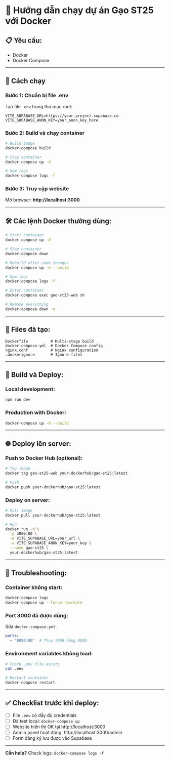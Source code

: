 # 🐳 Hướng dẫn chạy dự án Gạo ST25 với Docker

## 📋 Yêu cầu:
- Docker
- Docker Compose

---

## 🚀 Cách chạy

### Bước 1: Chuẩn bị file .env

Tạo file `.env` trong thư mục root:

```env
VITE_SUPABASE_URL=https://your-project.supabase.co
VITE_SUPABASE_ANON_KEY=your_anon_key_here
```

### Bước 2: Build và chạy container

```bash
# Build image
docker-compose build

# Chạy container
docker-compose up -d

# Xem logs
docker-compose logs -f
```

### Bước 3: Truy cập website

Mở browser: **http://localhost:3000**

---

## 🛠️ Các lệnh Docker thường dùng:

```bash
# Start container
docker-compose up -d

# Stop container
docker-compose down

# Rebuild after code changes
docker-compose up -d --build

# Xem logs
docker-compose logs -f

# Enter container
docker-compose exec gao-st25-web sh

# Remove everything
docker-compose down -v
```

---

## 📝 Files đã tạo:

```
Dockerfile          # Multi-stage build
docker-compose.yml  # Docker Compose config
nginx.conf          # Nginx configuration
.dockerignore       # Ignore files
```

---

## 🔄 Build và Deploy:

### Local development:
```bash
npm run dev
```

### Production with Docker:
```bash
docker-compose up -d --build
```

---

## 🌐 Deploy lên server:

### Push to Docker Hub (optional):

```bash
# Tag image
docker tag gao-st25-web your-dockerhub/gao-st25:latest

# Push
docker push your-dockerhub/gao-st25:latest
```

### Deploy on server:

```bash
# Pull image
docker pull your-dockerhub/gao-st25:latest

# Run
docker run -d \
  -p 3000:80 \
  -e VITE_SUPABASE_URL=your_url \
  -e VITE_SUPABASE_ANON_KEY=your_key \
  --name gao-st25 \
  your-dockerhub/gao-st25:latest
```

---

## 🐛 Troubleshooting:

### Container không start:
```bash
docker-compose logs
docker-compose up --force-recreate
```

### Port 3000 đã được dùng:
Sửa `docker-compose.yml`:
```yaml
ports:
  - "8080:80"  # Thay 3000 bằng 8080
```

### Environment variables không load:
```bash
# Check .env file exists
cat .env

# Restart container
docker-compose restart
```

---

## ✅ Checklist trước khi deploy:

- [ ] File `.env` có đầy đủ credentials
- [ ] Đã test local: `docker-compose up`
- [ ] Website hiển thị OK tại http://localhost:3000
- [ ] Admin panel hoạt động: http://localhost:3000/admin
- [ ] Form đăng ký lưu được vào Supabase

---

**Cần help?** Check logs: `docker-compose logs -f`

